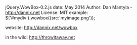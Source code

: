 jQuery.WowBox-0.2.js
date: May 2014
Author: Dan Mantyla - http://dannix.net
License: MIT
example:
   $('#mydiv').wowbox({src:'myimage.png'});
   
website:
   http://dannix.net/wowbox
   
in the wild:
   http://throwitaway.net
